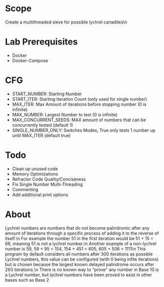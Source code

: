 # Scope
Create a multithreaded sieve for possible lychrel canadites\n
# Lab Prerequisites
- Docker
- Docker-Compose
# CFG
- START_NUMBER: Starting Number
- START_ITER: Starting Iteration Count (only used for single number)
- MAX_ITER: Max Amount of iterations before stopping number (0 is infinite)
- MAX_NUMBER: Largest Number to test (0 is infinite)
- MAX_CONCURRENT_SEEDS: MAX amount of numbers that can be concurrently tested (default 1)
- SINGLE_NUMBER_ONLY: Switches Modes, True only tests 1 number up until MAX_ITER (default true)
# Todo
- Clean up unused code
- Memory Optimizations
- Refractor Code Quality/Conciseness
- Fix Single Number Multi-Threading
- Commenting
- Add additional print options
# About
Lychrel numbers are numbers that do not become palindromic after any amount of iterations through a specific process of adding it to the reverse of itself.\n
For example the number 51 in the first iteration would be 51 + 15 = 66, meaning 51 is not a lychrel number.\n
Another example of a non-lychrel number is 59, 59 + 95 = 154, 154 + 451 = 605, 605 + 506 = 1111\n
This program by default considers all numbers after 300 iterations as possible Lychrel numbers, this value can be configured (with 0 being infite iterations) but is chosen because the largest known delayed palindrome occurs after 293 iterations.\n
There is no known way to "prove" any number in Base 10 is a Lychrel number, but lychrel numbers have been proved to exist in other bases such as Base 2